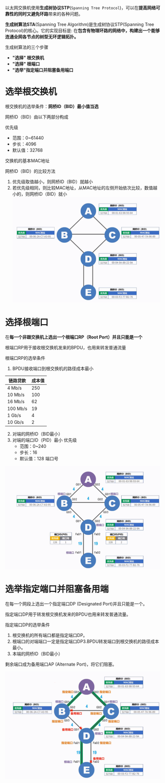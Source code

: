 

以太网交换机使用**生成树协议STP**(`Spanning Tree Protocol`)，可以在**提高网络可靠性的同时又避免环路**带来的各种问题。

**生成树算法STA**(Spanning Tree Algorithm)是生成树协议STP(Spanning Tree Protocol)的核心。它的实现目标是: 在**包含有物理环路的网络中，构建出一个能够连通全网各节点的树型无环逻辑拓扑。**

生成树算法的三个步骤

- **"选择" 根交换机**
- **"选择" 根端口**
- **"选举"指定端口并阻塞备用端口**

# **选举根交换机**

根交换机的选举条件：**网桥ID（BID）最小值当选**

网桥ID（BID）由以下两部分构成

优先级
- 范围：0~61440
- 步长：4096
- 默认值：32768

交换机的基本MAC地址

网桥ID（BID）的比较方法
1. 优先级取值越小，则网桥ID（BID）就越小
2. 若优先级相同，则比较MAC地址，从MAC地址的左侧开始依次比较，数值越小的，则网桥ID（BID）就小
![](attachment/Pasted%20image%2020231019230833.png)


# **选择根端口**

在**每一个非跟交换机上选出一个根端口RP（Root Port）并且只能是一个**

根端口RP用于接收根交换机发来的BPDU，也用来转发普通流量

根端口RP的选举条件

1. BPDU接收端口到根交换机的路径成本最小

| 链路贷款  | 成本值 |
| --------- | ------ |
| 4 Mb/s    | 250    |
| 10 Mb/s   | 100    |
| 16 Mb/s   | 62     |
| 100  Mb/s | 19     |
| 1 Gb/s    | 4      |
| 10 Gb/s   | 2      |

2. 对端的网桥ID（BID最小）
3. 对端的端口ID（PID）最小
优先级
	- 范围：0~240
	- 步长：16
	- 默认值：128
	端口号

![](attachment/Pasted%20image%2020231019231951.png)



# **选举指定端口并阻塞备用端**

在每一个网段上选出一个指定端口DP (Designated Port)并且只能是一个。

指定端口DP用于转发根交换机发来的BPDU也用来转发普通流量。

指定端口DP的选举条件
1. 根交换机的所有端口都是指定端口DP。
2. 根端口的对端端口一定是指定端口DP3.BPDU转发端口到根交换机的路径成本最小。
3. 本端的网桥ID（BID最小）

剩余端口成为备用端口AP (Alternate Port)，将它们阻塞。

![](attachment/Pasted%20image%2020231019232540.png)